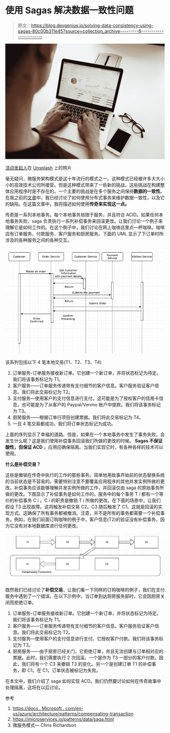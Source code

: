 # 使用 Sagas 解决数据一致性问题

> 原文：<https://blog.devgenius.io/solving-data-consistency-using-sagas-80c00b311e45?source=collection_archive---------6----------------------->

![](img/05274511b3686e0c905415beb12e1e23.png)

[活动发起人](https://unsplash.com/@campaign_creators?utm_source=medium&utm_medium=referral)在 [Unsplash](https://unsplash.com?utm_source=medium&utm_medium=referral) 上的照片

毫无疑问，微服务架构模式是这十年流行的模式之一。这种模式已经被许多大大小小的高效技术公司所接受。但是这种模式带来了一些新的挑战，这些挑战在构建整体应用程序时是不存在的。一个主要的挑战是在多个服务之间保持**数据的一致性**。在我之前的[文章](https://medium.com/dev-genius/data-consistency-in-a-microservice-architecture-e7d21b6ccdd1)中，我已经讨论了如何使用分布式事务来维护数据一致性，以及它的缺陷。在这篇文章中，我将描述如何使用**传奇来实现这一点。**

传奇是一系列本地事务。每个本地事务局限于服务，并且符合 ACID。如果任何本地事务失败，saga 负责执行一系列补偿事务来回滚更改。让我们讨论一个例子来理解它是如何工作的。在这个例子中，我们讨论在网上咖啡店里点一杯咖啡。咖啡店有订单服务、付款服务、客户服务和厨房服务。下面的 UML 显示了下订单时所涉及的各种服务之间的各种交互。

![](img/fd96683401bdb6a94b84e2656350a8f6.png)

该系列包括以下 4 笔本地交易(T1、T2、T3、T4)

1.  订单服务-订单服务接收新订单。它创建一个新订单，并将状态标记为待定。我们将该事务标记为 T1。
2.  客户服务——订单服务传递带有支付细节的客户信息。客户服务验证客户信息。我们将此交易标记为 T2。
3.  支付服务—使用客户的支付信息进行支付。这可能是为了授权客户的信用卡信息，也可能是为了从客户的 Paypal/Venmo 帐户中提款。我们将该事务标记为 T3。
4.  厨房服务——根据订单行项目创建票据。我们将此交易标记为 T4。
5.  一旦 4 笔交易都成功，我们将订单状态标记为成功。

上面的序列显示了幸福的道路。但是，如果在一个本地事务中发生了事务失败，会发生什么呢？这是我们使用补偿事务回滚我们所做的更改的时候。 **Sagas 不保证酸性，但保证 ACD** 。应用应确保隔离。当我们实现它时，有各种各样的技术可以使用。

**什么是补偿交易？**

这些是撤销在传奇中执行的工作的那些事务。简单地用故事开始前的状态替换系统的当前状态是不容易的。需要特别注意不要覆盖应用程序的其他并发实例所做的更改。补偿事务应该能够理解并发实例所做的工作，并回滚仅由 saga 的原始事务所做的更改。下图显示了补偿事务是如何工作的。服务中的每个事务 T *i* 都有一个等价的补偿事务 C *i* 。C *i* 的职责是撤销 T *i* 所做的更改。在下面的场景中，让我们假设 T3 出现故障。这将触发补偿交易 C2。C3 随后触发了 C1。这就是回滚的实现方式。这确保了所有事务都被撤消。注意，并不是所有的事务都需要一个补偿事务。例如，在我们前面订购咖啡的例子中，客户信息(T2)的验证没有补偿事务，因为它没有对本地数据库进行任何更改。

![](img/0e1548e41b440fd581be6d5a8f48cc7e.png)

既然我们已经讨论了**补偿交易**，让我们看一下同样的订购咖啡的例子，我们在支付服务中遇到了一个错误。在以下示例中，当订单到达厨房服务部时，它会因厨房关闭而拒绝订单。

1.  订单服务-订单服务接收新订单。它创建一个新订单，并将状态标记为待定。我们将该事务标记为 T1。
2.  客户服务——订单服务传递带有支付细节的客户信息。客户服务验证客户信息。我们将此交易标记为 T2。
3.  支付服务—使用客户的支付信息进行支付。它授权客户付款。我们将该事务标记为 T3。
4.  厨房服务——由于厨房已经关门，它拒绝订单，并且无法创建与订单相对应的票据。此时，我们需要执行 2 次回滚。一个是作为 T3 一部分的客户付款。因此，我们将有一个 C3 来撤销 T3 的变化。另一个是创建订单 T1 的补偿事务，即 C1。在 C1，订单状态被标记为失败。

在本文中，我们介绍了 saga 如何实现 ACD。我们仍然要讨论如何在传奇故事中处理隔离，这将在以后讨论。

参考

1.  [https://docs . Microsoft . com/en-us/azure/architecture/patterns/compensating-transaction](https://docs.microsoft.com/en-us/azure/architecture/patterns/compensating-transaction)
2.  https://microservices.io/patterns/data/saga.html
3.  微服务模式— Chris Richardson